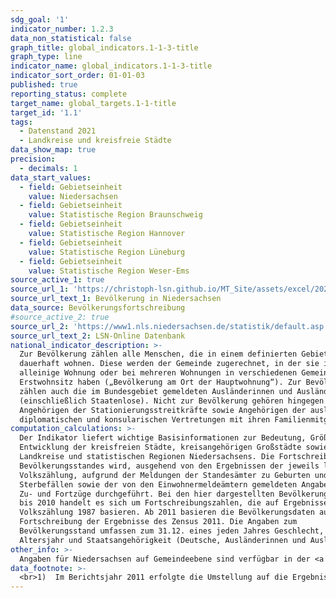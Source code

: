 ```yaml
---
sdg_goal: '1'
indicator_number: 1.2.3
data_non_statistical: false
graph_title: global_indicators.1-1-3-title
graph_type: line
indicator_name: global_indicators.1-1-3-title
indicator_sort_order: 01-01-03
published: true
reporting_status: complete
target_name: global_targets.1-1-title
target_id: '1.1'
tags:
  - Datenstand 2021
  - Landkreise und kreisfreie Städte
data_show_map: true
precision:
  - decimals: 1
data_start_values:
  - field: Gebietseinheit
    value: Niedersachsen
  - field: Gebietseinheit
    value: Statistische Region Braunschweig
  - field: Gebietseinheit
    value: Statistische Region Hannover
  - field: Gebietseinheit
    value: Statistische Region Lüneburg
  - field: Gebietseinheit
    value: Statistische Region Weser-Ems
source_active_1: true
source_url_1: 'https://christoph-lsn.github.io/MT_Site/assets/excel/2022_1-1-1.xlsx'
source_url_text_1: Bevölkerung in Niedersachsen
data_source: Bevölkerungsfortschreibung
#source_active_2: true
source_url_2: 'https://www1.nls.niedersachsen.de/statistik/default.asp'
source_url_text_2: LSN-Online Datenbank
national_indicator_description: >-
  Zur Bevölkerung zählen alle Menschen, die in einem definierten Gebiet
  dauerhaft wohnen. Diese werden der Gemeinde zugerechnet, in der sie ihre
  alleinige Wohnung oder bei mehreren Wohnungen in verschiedenen Gemeinden ihren
  Erstwohnsitz haben („Bevölkerung am Ort der Hauptwohnung“). Zur Bevölkerung
  zählen auch die im Bundesgebiet gemeldeten Ausländerinnen und Ausländer
  (einschließlich Staatenlose). Nicht zur Bevölkerung gehören hingegen die
  Angehörigen der Stationierungsstreitkräfte sowie Angehörigen der ausländischen
  diplomatischen und konsularischen Vertretungen mit ihren Familienmitgliedern.
computation_calculations: >-
  Der Indikator liefert wichtige Basisinformationen zur Bedeutung, Größe und
  Entwicklung der kreisfreien Städte, kreisangehörigen Großstädte sowie der
  Landkreise und statistischen Regionen Niedersachsens. Die Fortschreibung des
  Bevölkerungsstandes wird, ausgehend von den Ergebnissen der jeweils letzten
  Volkszählung, aufgrund der Meldungen der Standesämter zu Geburten und
  Sterbefällen sowie der von den Einwohnermeldeämtern gemeldeten Angaben über
  Zu- und Fortzüge durchgeführt. Bei den hier dargestellten Bevölkerungsdaten
  bis 2010 handelt es sich um Fortschreibungszahlen, die auf Ergebnissen der
  Volkszählung 1987 basieren. Ab 2011 basieren die Bevölkerungsdaten auf der
  Fortschreibung der Ergebnisse des Zensus 2011. Die Angaben zum
  Bevölkerungsstand umfassen zum 31.12. eines jeden Jahres Geschlecht,
  Altersjahr und Staatsangehörigkeit (Deutsche, Ausländerinnen und Ausländer).
other_info: >-
  Angaben für Niedersachsen auf Gemeindeebene sind verfügbar in der <a href="https://www1.nls.niedersachsen.de/statistik/default.asp" target="_blank">LSN-Online Datenbank</a> (Statistische Erhebung > 100 Bevölkerungsfortschreibung), dem <a href="https://www.regionalmonitoring-statistik.niedersachsen.de/" target="_blank">Regionalmonitoring  Niedersachsen</a> sowie bundesweit in der Regionaldatenbank Deutschland. Methodische Erläuterungen finden sich fortlaufend in den halbjährlich erscheinenden <a href="https://www.statistik.niedersachsen.de/startseite/veroffentlichungen/statistische_berichte/statistische-berichte-niedersachsen-87713.html" target="_blank">Statistische Berichten Niedersachsen</a>: A I 2,Bevölkerung der Gemeinden.
data_footnote: >-
  <br>1)  Im Berichtsjahr 2011 erfolgte die Umstellung auf die Ergebnisse des Zensus 2011 als neue Basis für die Bevölkerungsfortschreibung. Aufgrund der unterschiedlichen Fortschreibungsbasis ist die Vergleichbarkeit der einzelnen Jahre untereinander eingeschränkt.
---
```

